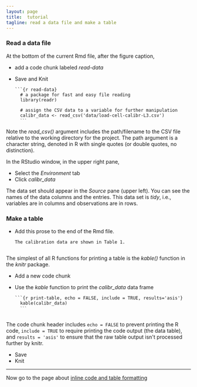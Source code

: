 ```yaml
---
layout: page
title:  tutorial
tagline: read a data file and make a table
---
```


### Read a data file

At the bottom of the current Rmd file, after the figure caption, 

- add a code chunk labeled *read-data* 
- Save and Knit 

	<pre class="r"><code>```{r read-data}
	# a package for fast and easy file reading
	library(readr)
	
	# assign the CSV data to a variable for further manipulation
	calibr_data <- read_csv('data/load-cell-calibr-L3.csv')
	<code>```</code></code></pre>

Note the *read_csv()* argument includes the path/filename to the CSV file relative to the working directory for the project. The path argument is a character string, denoted in R with single quotes (or double quotes, no distinction). 

In the RStudio window, in the upper right pane, 

- Select the *Environment* tab 
- Click *calibr_data*  

The data set should appear in the *Source* pane (upper left). You can see the names of the data columns and the entries. This data set is *tidy*, i.e., variables are in columns and observations are in rows.  

### Make a table 

 - Add this prose to the end of the Rmd file. 
 
	<pre><code>The calibration data are shown in Table 1.
	</code></pre>

The simplest of all R functions for printing a table is the *kable()* function in the *knitr* package.  

- Add a new code chunk 
- Use the *kable* function to print the *calibr_data* data frame 

	<pre class="r"><code>```{r print-table, echo = FALSE, include = TRUE, results='asis'}
	kable(calibr_data)
	<code>```</code>
	</code></pre>

The code chunk header includes `echo = FALSE` to prevent printing the R code, `include = TRUE` to require printing the code output (the data table), and `results = 'asis'` to ensure that the raw table output isn't processed further by knitr. 

- Save 
- Knit 




--- 
Now go to the page about [inline code and table formatting](09-inline-code.html) 










